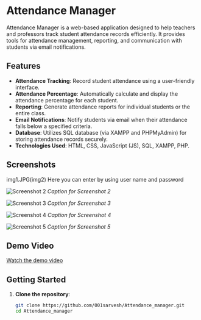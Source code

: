 # Attendance Manager

Attendance Manager is a web-based application designed to help teachers and professors track student attendance records efficiently. It provides tools for attendance management, reporting, and communication with students via email notifications.

## Features

- **Attendance Tracking**: Record student attendance using a user-friendly interface.
- **Attendance Percentage**: Automatically calculate and display the attendance percentage for each student.
- **Reporting**: Generate attendance reports for individual students or the entire class.
- **Email Notifications**: Notify students via email when their attendance falls below a specified criteria.
- **Database**: Utilizes SQL database (via XAMPP and PHPMyAdmin) for storing attendance records securely.
- **Technologies Used**: HTML, CSS, JavaScript (JS), SQL, XAMPP, PHP.

## Screenshots

img1.JPG(img2)
Here you can enter by using user name and password

![Screenshot 2](img3)
*Caption for Screenshot 2*

![Screenshot 3](img4)
*Caption for Screenshot 3*

![Screenshot 4](img5)
*Caption for Screenshot 4*

![Screenshot 5](img6)
*Caption for Screenshot 5*

## Demo Video

[Watch the demo video](link-to-video) <!-- Replace with your video link -->

## Getting Started

1. **Clone the repository**:
   ```bash
   git clone https://github.com/001sarvesh/Attendance_manager.git
   cd Attendance_manager
